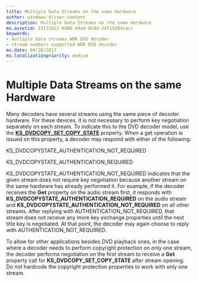 ```yaml
---
title: Multiple Data Streams on the same Hardware
author: windows-driver-content
description: Multiple Data Streams on the same Hardware
ms.assetid: 23133022-6d00-44ad-8c0d-24715204cacc
keywords:
- multiple data streams WDK DVD decoder
- stream numbers supported WDK DVD decoder
ms.date: 04/20/2017
ms.localizationpriority: medium
---
```


# Multiple Data Streams on the same Hardware





Many decoders have several streams using the same piece of decoder hardware. For these devices, it is not necessary to perform key negotiation separately on each stream. To indicate this to the DVD decoder model, use the [**KS\_DVDCOPY\_SET\_COPY\_STATE**](https://msdn.microsoft.com/library/windows/hardware/ff567639) property. When a get operation is issued on this property, a decoder may respond with either of the following:

KS\_DVDCOPYSTATE\_AUTHENTICATION\_NOT\_REQUIRED

KS\_DVDCOPYSTATE\_AUTHENTICATION\_REQUIRED

KS\_DVDCOPYSTATE\_AUTHENTICATION\_NOT\_REQUIRED indicates that the given stream does not require key negotiation because another stream on the same hardware has already performed it. For example, if the decoder receives the **Get** property on the audio stream first, it responds with **KS\_DVDCOPYSTATE\_AUTHENTICATION\_REQUIRED** on the audio stream and **KS\_DVDCOPYSTATE\_AUTHENTICATION\_NOT\_REQUIRED** on all other streams. After replying with AUTHENTICATION\_NOT\_REQUIRED, that stream does not receive any more key exchange properties until the next title key is negotiated. At that point, the decoder may again choose to reply with AUTHENTICATION\_NOT\_REQUIRED.

To allow for other applications besides DVD playback ones, in the case where a decoder needs to perform copyright protection on only one stream, the decoder performs negotiation on the first stream to receive a **Get** property call for **KS\_DVDCOPY\_SET\_COPY\_STATE** after stream opening. Do not hardcode the copyright protection properties to work with only one stream.

 

 




